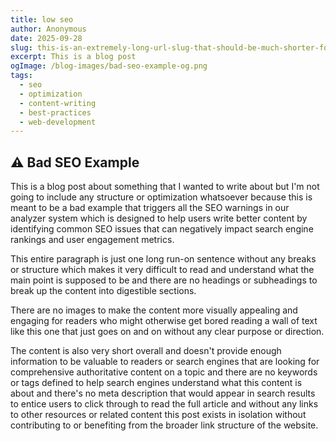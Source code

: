 ```yaml
---
title: low seo
author: Anonymous
date: 2025-09-28
slug: this-is-an-extremely-long-url-slug-that-should-be-much-shorter-for-better-seo
excerpt: This is a blog post
ogImage: /blog-images/bad-seo-example-og.png
tags:
  - seo
  - optimization
  - content-writing
  - best-practices
  - web-development
---
```


## ⚠️ Bad SEO Example

This is a blog post about something that I wanted to write about but I'm not going to include any structure or optimization whatsoever because this is meant to be a bad example that triggers all the SEO warnings in our analyzer system which is designed to help users write better content by identifying common SEO issues that can negatively impact search engine rankings and user engagement metrics.

This entire paragraph is just one long run-on sentence without any breaks or structure which makes it very difficult to read and understand what the main point is supposed to be and there are no headings or subheadings to break up the content into digestible sections.

There are no images to make the content more visually appealing and engaging for readers who might otherwise get bored reading a wall of text like this one that just goes on and on without any clear purpose or direction.

The content is also very short overall and doesn't provide enough information to be valuable to readers or search engines that are looking for comprehensive authoritative content on a topic and there are no keywords or tags defined to help search engines understand what this content is about and there's no meta description that would appear in search results to entice users to click through to read the full article and without any links to other resources or related content this post exists in isolation without contributing to or benefiting from the broader link structure of the website.
